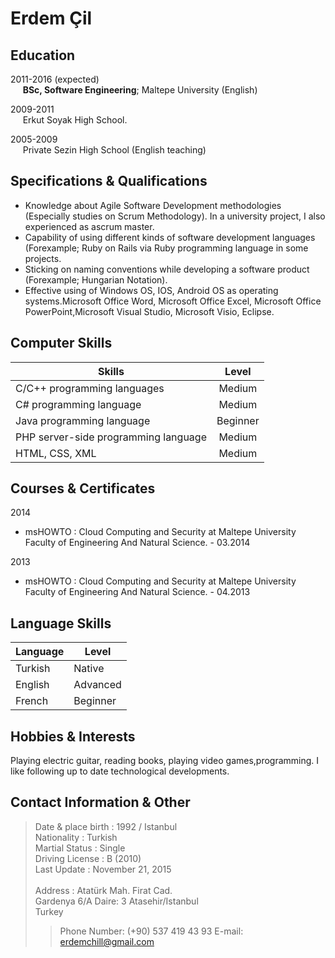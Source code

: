 **Erdem Çil**
============

Education
--------------
2011-2016 (expected)  
&nbsp;&nbsp;&nbsp;&nbsp; **BSc, Software Engineering**; Maltepe University (English)

2009-2011  
&nbsp;&nbsp;&nbsp;&nbsp; Erkut Soyak High School.

2005-2009  
&nbsp;&nbsp;&nbsp;&nbsp; Private Sezin High School (English teaching) 


Specifications & Qualifications
-------------------------------------------
* Knowledge about Agile Software Development methodologies (Especially studies on Scrum Methodology).
In a university project, I also experienced as ascrum master.
* Capability of using different kinds of software development languages (Forexample; 
Ruby on Rails via Ruby programming language in some projects.
* Sticking on naming conventions while developing a software product (Forexample; Hungarian Notation).
* Effective using of Windows OS, IOS, Android OS as operating systems.Microsoft Office Word, Microsoft Office Excel,
Microsoft Office PowerPoint,Microsoft Visual Studio, Microsoft Visio, Eclipse.


Computer Skills
----------------------

| Skills                                 | Level         |
| -------------------------------------- |:-------------:|
| C/C++ programming languages            | Medium        |
| C# programming language                | Medium        |
| Java programming language              | Beginner      |
| PHP server-side programming language   | Medium        |
| HTML, CSS, XML                         | Medium        |


Courses & Certificates
-------------------------------------
2014
*   msHOWTO
:  Cloud Computing and Security at Maltepe University Faculty of Engineering And Natural Science. - 03.2014

2013
* msHOWTO
:  Cloud Computing and Security at Maltepe University Faculty of Engineering And Natural Science. - 04.2013

Language Skills
----------------------
| Language   | Level    |
|----------- |----------|
| Turkish    | Native   |
| English    | Advanced |
| French     | Beginner |

Hobbies & Interests
----------------------------
Playing electric guitar, reading books, playing video games,programming. I like following up to date technological developments.

Contact Information & Other   
-----------------------------------------  


>  Date & place birth : 1992 / Istanbul  
>  Nationality : Turkish  
>  Martial Status : Single  
>  Driving License : B (2010)  
>  Last Update : November 21, 2015  
>  &nbsp;  
>  Address : Atatürk Mah. Firat Cad.   
>  Gardenya 6/A Daire: 3   Atasehir/Istanbul  
>  Turkey  
>>  Phone Number: (+90) 537 419 43 93
>>  E-mail: erdemchill@gmail.com

